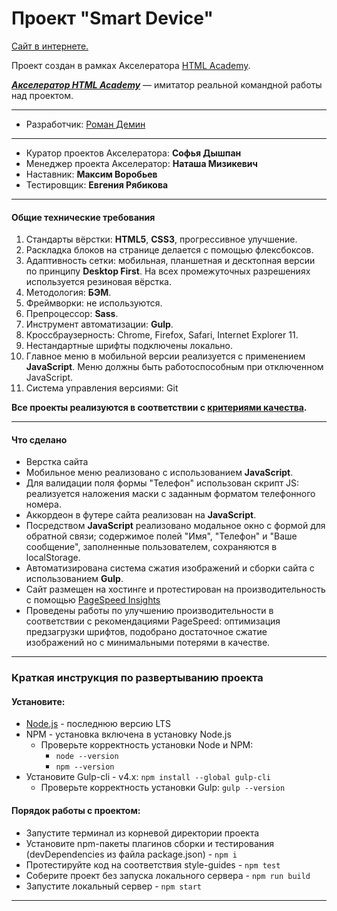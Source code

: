 # Проект "Smart Device"

  [Сайт в интернете.](https://demindesign.ru/smart-device/)

Проект создан в рамках Акселератора [HTML Academy](https://htmlacademy.ru/about).

___[Акселератор HTML Academy](https://l.htmlacademy.ru/graduates#rec177038888)___ — имитатор реальной командной работы над проектом.

---
* Разработчик: [Роман Демин](https://htmlacademy.ru/profile/id219593)

___
* Куратор проектов Акселератора: __Софья Дышпан__
* Менеджер проекта Акселератор: __Наташа Мизикевич__
* Наставник: __Максим Воробьев__
* Тестировщик: __Евгения Рябикова__

---
#### Общие технические требования

1. Стандарты вёрстки: __HTML5__, __CSS3__, прогрессивное улучшение.
2. Раскладка блоков на странице делается с помощью флексбоксов.
3. Адаптивность сетки: мобильная, планшетная и десктопная версии по принципу __Desktop First__.
На всех промежуточных разрешениях используется резиновая вёрстка.
4. Методология: __БЭМ__.
5. Фреймворки: не используются.
6. Препроцессор: __Sass__.
7. Инструмент автоматизации: __Gulp__.
8. Кроссбраузерность: Chrome, Firefox, Safari, Internet Explorer 11.
9. Нестандартные шрифты подключены локально.
10. Главное меню в мобильной версии реализуется с применением __JavaScript__.
Меню должны быть работоспособным при отключенном JavaScript.
12. Система управления версиями: Git

__Все проекты реализуются в соответствии с [критериями качества](https://www.notion.so/45f0ecab9aa048f7884f0df47948fdae).__

---
#### Что сделано

* Верстка сайта
* Мобильное меню реализовано с использованием __JavaScript__.
* Для валидации поля формы "Телефон" использован скрипт JS: реализуется наложения маски с заданным форматом телефонного номера.
* Аккордеон в футере сайта реализован на __JavaScript__.
* Посредством __JavaScript__ реализовано модальное окно с формой для обратной связи;
содержимое полей "Имя", "Телефон" и "Ваше сообщение", заполненные пользователем, сохраняются в localStorage.
* Автоматизирована система сжатия изображений и сборки сайта с использованием __Gulp__.
* Сайт размещен на хостинге и протестирован на производительность c помощью [PageSpeed Insights](https://developers.google.com/speed/pagespeed/insights/?url=https%3A%2F%2Fdemindesign.ru%2Fsmart-device%2F&tab=mobile)
* Проведены работы по улучшению производительности в соответствии с рекомендациями PageSpeed: оптимизация предзагрузки шрифтов, подобрано достаточное сжатие изображений но с минимальными потерями в качестве.

---
### Краткая инструкция по развертыванию проекта
#### Установите:
* [Node.js](https://nodejs.org/ru/) - последнюю версию LTS
* NPM - установка включена в установку Node.js
    * Проверьте корректность установки Node и NPM:
        * `node --version`
        * `npm --version`
* Установите Gulp-cli - v4.x: `npm install --global gulp-cli`
    * Проверьте корректность установки Gulp: `gulp --version`
#### Порядок работы с проектом:
* Запустите терминал из корневой директории проекта
* Установите npm-пакеты плагинов сборки и тестирования (devDependencies из файла package.json) - `npm i`
* Протестируйте код на соответствия style-guides - `npm test`
* Соберите проект без запуска локального сервера - `npm run build`
* Запустите локальный сервер - `npm start`
---
